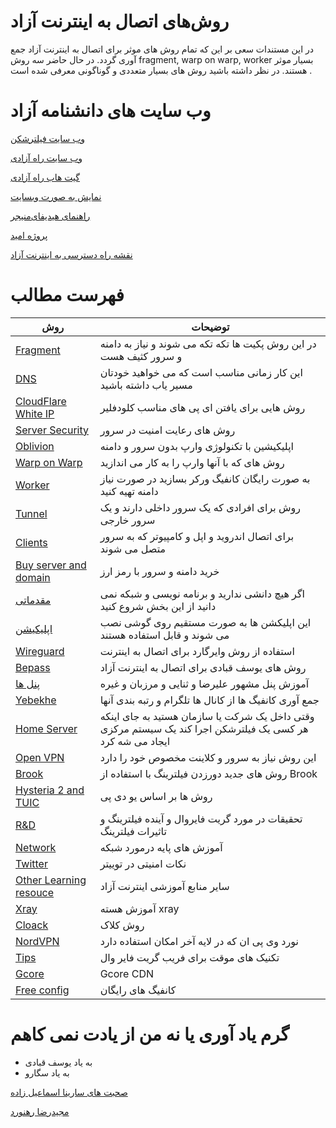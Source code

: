 #   روش‌های اتصال به اینترنت آزاد


در این مستندات سعی بر این که تمام روش های موثر برای اتصال به اینترنت آزاد جمع آوری گردد.
در حال حاضر سه روش fragment, warp on warp, worker   بسیار موثر هستند.
در نظر داشته باشید روش های بسیار متعددی و گوناگونی معرفی شده است .

# وب سایت های دانشنامه آزاد 

[وب سایت فیلترشکن](https://filtershekan.sbs/)

[وب سایت راه آزادی](https://wayoffreedom.sbs/)

[گیت هاب راه آزادی](https://github.com/sarinaesmailzadeh/wayoffreedom.sbs)

[نمایش به صورت وبسایت](https://majidrezarahnavard.github.io/way_of_freedom/)

[ راهنمای هیدیفای‌منیجر ](https://hiddify.com/fa/manager/)

[پروژه امید](https://github.com/iranxray/hope)

[نقشه راه دسترسی به اینترنت آزاد](https://iaghapour.github.io/freehope/)


# فهرست مطالب

| روش | توضیحات |
| --- | --- |
| [Fragment](docs/Fragment.md) | در این روش پکیت ها تکه تکه می شوند و نیاز به دامنه و سرور کثیف هست |
| [DNS](docs/DNS.md) | این کار زمانی مناسب است که می خواهید خودتان مسیر یاب داشته باشید |
| [CloudFlare White IP](docs/CloudFlare.md) | روش هایی برای یافتن ای پی های مناسب کلودفلیر |
| [Server Security](docs/Security.md) | روش های رعایت امنیت در سرور |
| [Oblivion](docs/Oblivion.md) | اپلیکیشین با تکنولوژی وارپ بدون سرور و دامنه |
| [Warp on Warp](docs/Warp.md)|روش های که با آنها وارپ را به کار می اندازید|
| [Worker](docs/Worker.md) | به صورت رایگان کانفیگ ورکر بسازید در صورت نیاز دامنه تهیه کنید |
| [Tunnel](docs/Internal_Server.md) | روش برای افرادی که یک سرور داخلی دارند و یک سرور خارجی |
| [Clients](docs/Clients.md) | برای اتصال اندروید و اپل و کامپیوتر که به سرور متصل می شوند |
| [‌Buy server and domain](docs/Buy.md) | خرید دامنه و سرور با رمز ارز |
| [مقدماتی](docs/Primary.md) | اگر هیچ دانشی ندارید و برنامه نویسی و شبکه نمی دانید از این بخش شروع کنید |
| [اپلیکیشن](docs/Application.md) | این اپلیکشن ها به صورت مستقیم روی گوشی نصب می شوند و قابل استفاده هستند |
| [Wireguard](docs/Wireguard.md) | استفاده از روش وایرگارد برای اتصال به اینترنت |
| [Bepass](docs/Other.md#Bepass) | روش های یوسف قبادی برای اتصال به اینترنت آزاد |
| [پنل ها](docs/Panel.md) | آموزش پنل مشهور علیرضا و ثنایی و مرزبان و غیره |
| [Yebekhe](docs/Other.md#Yebekhe) | جمع آوری کانفیگ ها از کانال ها تلگرام و رتبه بندی آنها |
| [Home Server](docs/Other.md#Home_Server) | وقتی داخل یک شرکت یا سازمان هستید به جای اینکه هر کسی یک فیلترشکن اجرا کند یک سیستم مرکزی ایجاد می شه کرد |
| [Open VPN](docs/Other.md#Open_VPN) | این روش نیاز به سرور و کلاینت مخصوص خود را دارد|
| [Brook](docs/Other.md#Brook) | روش های جدید دورزدن فیلترینگ با استفاده از Brook |
| [Hysteria 2  and TUIC](docs/Other.md#UDP) | روش ها بر اساس یو دی پی |
| [R&D](docs/Research.md) |  تحقیقات در مورد گریت فایروال و آینده فیلترینگ و تاثیرات فیلترینگ |
| [Network](docs/Network.md) | آموزش های پایه درمورد شبکه |
| [Twitter](docs/Twitter.md) | نکات امنیتی در توییتر |
| [Other Learning resouce](docs/Learning.md) | سایر منابع آموزشی اینترنت آزاد |
| [Xray](docs/Xray.md) | آموزش هسته xray |
| [Cloack](docs/Other.md#Cloak) | روش کلاک |
| [NordVPN](docs/Other.md#NordVPN) | نورد وی پی ان که در لایه آخر امکان استفاده دارد |
| [Tips](docs/Other.md#Tips) | تکنیک های موقت برای فریب گریت فایر وال |
| [Gcore](docs/Other.md#Gcore) | Gcore CDN |
| [Free config](docs/Free.md) | کانفیگ های رایگان |


#  گرم یاد آوری یا نه من از یادت نمی کاهم

* به یاد یوسف قبادی
* به یاد سگارو

[صحبت های سارینا اسماعیل زاده](https://www.youtube.com/watch?v=gpRnvFZ3vTU&t=52s)

[مجیدرضا رهنورد](https://www.youtube.com/watch?v=N3Yo009a7Uc)
